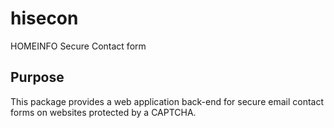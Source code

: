 # hisecon
HOMEINFO Secure Contact form

## Purpose
This package provides a web application back-end for secure email contact forms on websites protected by a CAPTCHA.
